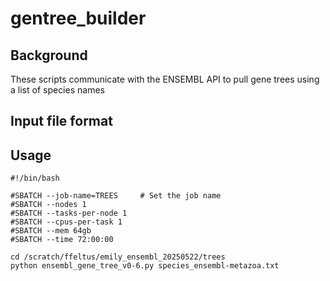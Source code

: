 # gentree_builder

## Background
These scripts communicate with the ENSEMBL API to pull gene trees using a list of species names

## Input file format

## Usage
```
#!/bin/bash

#SBATCH --job-name=TREES     # Set the job name
#SBATCH --nodes 1
#SBATCH --tasks-per-node 1
#SBATCH --cpus-per-task 1
#SBATCH --mem 64gb
#SBATCH --time 72:00:00

cd /scratch/ffeltus/emily_ensembl_20250522/trees 
python ensembl_gene_tree_v0-6.py species_ensembl-metazoa.txt 
```
